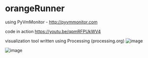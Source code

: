 # orangeRunner

using PyVmMonitor - http://pyvmmonitor.com

code in action
https://youtu.be/qpmRFPUkWV4

visualization tool written using Processing (processing.org)
![image](https://user-images.githubusercontent.com/41202618/169690309-08c71d63-d6cb-4202-a460-152883be7804.png)

![image](https://user-images.githubusercontent.com/41202618/169690440-979469e7-6dfa-4c86-a3b3-aacd569df7e2.png)


